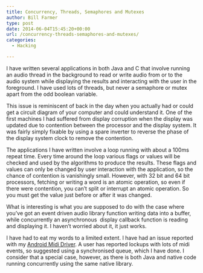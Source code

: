```yaml
---
title: Concurrency, Threads, Semaphores and Mutexes
author: Bill Farmer
type: post
date: 2014-06-04T15:45:20+00:00
url: /concurrency-threads-semaphores-and-mutexes/
categories:
  - Hacking

---
```

I have written several applications in both Java and C that involve running an audio thread in the background to read or write audio from or to the audio system while displaying the results and interacting with the user in the foreground. I have used lots of threads, but never a semaphore or mutex apart from the odd boolean variable.

This issue is reminiscent of back in the day when you actually had or could get a circuit diagram of your computer and could understand it. One of the first machines I had suffered from display corruption when the display was updated due to contention between the processor and the display system. It was fairly simply fixable by using a spare inverter to reverse the phase of the display system clock to remove the contention.

The applications I have written involve a loop running with about a 100ms repeat time. Every time around the loop various flags or values will be checked and used by the algorithms to produce the results. These flags and values can only be changed by user interaction with the application, so the chance of contention is vanishingly small. However, with 32 bit and 64 bit processors, fetching or writing a word is an atomic operation, so even if there were contention, you can&#8217;t split or interrupt an atomic operation. So you must get the value just before or after it was changed.

What is interesting is what you are supposed to do with the case where you&#8217;ve got an event driven audio library function writing data into a buffer, while concurrently an asynchronous  display callback function is reading and displaying it. I haven&#8217;t worried about it, it just works.

I have had to eat my words to a limited extent. I have had an issue reported with my [Android Midi Driver][1]. A user has reported lockups with lots of midi events, so suggested using a synchronised queue, which I have done. I consider that a special case, however, as there is both Java and native code running concurrently using the same native library.

 [1]: https://github.com/billthefarmer/mididriver
